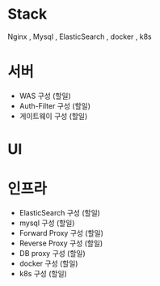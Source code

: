 
# Stack

Nginx , Mysql , ElasticSearch , docker , k8s



# 서버

- WAS 구성 (할일)
- Auth-Filter 구성 (할일)
- 게이트웨이 구성 (할일)


# UI



# 인프라

- ElasticSearch 구성 (할일)
- mysql 구성 (할일)
- Forward Proxy 구성 (할일) 
- Reverse Proxy 구성 (할일)
- DB proxy 구성 (할일)  
- docker 구성 (할일)
- k8s 구성 (할일)

